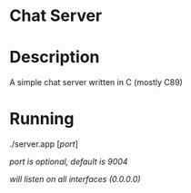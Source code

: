 Chat Server
=======

Description
======
A simple chat server written in C (mostly C89)

Running
======
./server.app [_port_]

_port is optional, default is 9004_

_will listen on all interfaces (0.0.0.0)_
